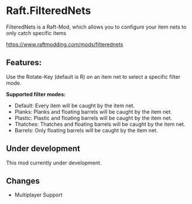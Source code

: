 # Raft.FilteredNets

FilteredNets is a Raft-Mod, which allows you to configure your item nets to only catch specific items

https://www.raftmodding.com/mods/filterednets

## Features:
 
Use the Rotate-Key (default is R) on an item net to select a specific filter mode.

**Supported filter modes:**

- Default: Every item will be caught by the item net.
- Planks: Planks and floating barrels will be caught by the item net.
- Plastic: Plastic and floating barrels will be caught by the item net.
- Thatches: Thatches and floating barrels will be caught by the item net.
- Barrels: Only floating barrels will be caught by the item net.

## Under development

This mod currently under development. 

## Changes

- Multiplayer Support
